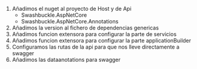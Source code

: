 1.  Añadimos el nuget al proyecto de Host y de Api
    *   Swashbuckle.AspNetCore
    *   Swashbuckle.AspNetCore.Annotations
2.  Añadimos la version al fichero de dependencias genericas
3.  Añadimos funcion extensora para configurar la parte de servicios
4.  Añadimos funcion extensora para configurar la parte applicationBuilder
5.  Configuramos las rutas de la api para que nos lleve directamente a swagger
6.  Añadimos las dataanotations para swagger

